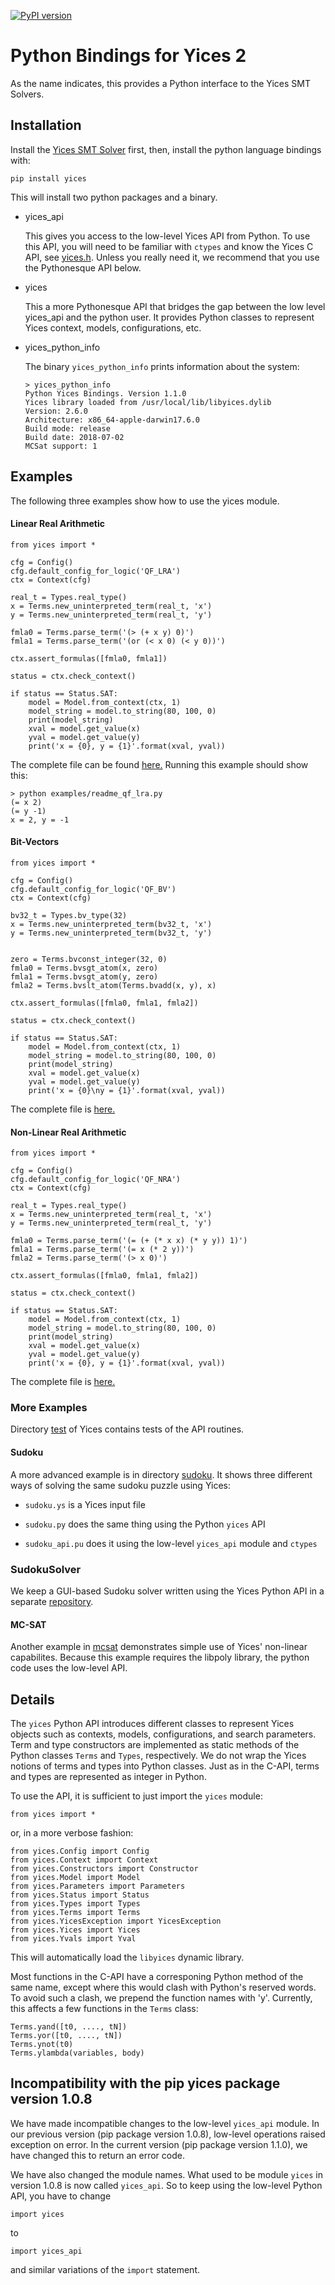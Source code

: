 [![PyPI version](https://badge.fury.io/py/yices.svg)](https://badge.fury.io/py/yices)

#  Python Bindings for Yices 2

As the name indicates, this provides a Python interface to the Yices SMT Solvers.

## Installation

Install the [Yices SMT Solver](http://yices.csl.sri.com/) first, then, install
the python language bindings with:
```
pip install yices
```

This will install two python packages and a binary.

- yices_api

  This gives you access to the low-level Yices API from Python. To use this API, you will need to be familiar 
  with `ctypes`   and know the Yices C API, see [yices.h](https://github.com/SRI-CSL/yices2/blob/master/src/include/yices.h).
  Unless you really need it, we recommend that you use the Pythonesque API below.

- yices

  This a more Pythonesque API that bridges the gap between the low level yices_api and the python user. It provides 
  Python classes to represent Yices context, models, configurations, etc.

- yices_python_info

  The binary `yices_python_info` prints information about the system:

  ```
  > yices_python_info
  Python Yices Bindings. Version 1.1.0
  Yices library loaded from /usr/local/lib/libyices.dylib
  Version: 2.6.0
  Architecture: x86_64-apple-darwin17.6.0
  Build mode: release
  Build date: 2018-07-02
  MCSat support: 1
  ```

##  Examples

The following three examples show how to use the yices module.

#### Linear Real Arithmetic

```
from yices import *

cfg = Config()
cfg.default_config_for_logic('QF_LRA')
ctx = Context(cfg)

real_t = Types.real_type()
x = Terms.new_uninterpreted_term(real_t, 'x')
y = Terms.new_uninterpreted_term(real_t, 'y')

fmla0 = Terms.parse_term('(> (+ x y) 0)')
fmla1 = Terms.parse_term('(or (< x 0) (< y 0))')

ctx.assert_formulas([fmla0, fmla1])

status = ctx.check_context()

if status == Status.SAT:
    model = Model.from_context(ctx, 1)
    model_string = model.to_string(80, 100, 0)
    print(model_string)
    xval = model.get_value(x)
    yval = model.get_value(y)
    print('x = {0}, y = {1}'.format(xval, yval))
```

The complete file can be found [here.](https://github.com/SRI-CSL/yices2_python_bindings/example/readme_qf_lra.py)
Running this example should show this:

```
> python examples/readme_qf_lra.py 
(= x 2)
(= y -1)
x = 2, y = -1
```

#### Bit-Vectors

```
from yices import *

cfg = Config()
cfg.default_config_for_logic('QF_BV')
ctx = Context(cfg)

bv32_t = Types.bv_type(32)
x = Terms.new_uninterpreted_term(bv32_t, 'x')
y = Terms.new_uninterpreted_term(bv32_t, 'y')


zero = Terms.bvconst_integer(32, 0)
fmla0 = Terms.bvsgt_atom(x, zero)
fmla1 = Terms.bvsgt_atom(y, zero)
fmla2 = Terms.bvslt_atom(Terms.bvadd(x, y), x)

ctx.assert_formulas([fmla0, fmla1, fmla2])

status = ctx.check_context()

if status == Status.SAT:
    model = Model.from_context(ctx, 1)
    model_string = model.to_string(80, 100, 0)
    print(model_string)
    xval = model.get_value(x)
    yval = model.get_value(y)
    print('x = {0}\ny = {1}'.format(xval, yval))

```
The complete file is [here.](https://github.com/SRI-CSL/yices2_python_bindings/example/readme_qf_bv.py)

#### Non-Linear Real Arithmetic

```
from yices import *

cfg = Config()
cfg.default_config_for_logic('QF_NRA')
ctx = Context(cfg)

real_t = Types.real_type()
x = Terms.new_uninterpreted_term(real_t, 'x')
y = Terms.new_uninterpreted_term(real_t, 'y')

fmla0 = Terms.parse_term('(= (+ (* x x) (* y y)) 1)')
fmla1 = Terms.parse_term('(= x (* 2 y))')
fmla2 = Terms.parse_term('(> x 0)')

ctx.assert_formulas([fmla0, fmla1, fmla2])

status = ctx.check_context()

if status == Status.SAT:
    model = Model.from_context(ctx, 1)
    model_string = model.to_string(80, 100, 0)
    print(model_string)
    xval = model.get_value(x)
    yval = model.get_value(y)
    print('x = {0}, y = {1}'.format(xval, yval))
```
The complete file is [here.](https://github.com/SRI-CSL/yices2_python_bindings/example/readme_qf_nra.py)

### More Examples

Directory [test](https://github.com/SRI-CSL/yices2/tree/master/src/bindings/python/test) of Yices
contains tests of the API routines.

#### Sudoku

A more advanced example is in directory [sudoku](https://github.com/SRI-CSL/yices2/tree/master/src/bindings/python/examples/sudoku). 
It shows three different ways of solving the same sudoku puzzle using Yices:

- `sudoku.ys` is a Yices input file

- `sudoku.py` does the same thing using the Python `yices` API

- `sudoku_api.pu` does it using the low-level `yices_api` module and `ctypes`

### SudokuSolver

We keep a GUI-based Sudoku solver written using the Yices Python API in a separate 
[repository](https://github.com/SRI-CSL/SudokuSolver).

#### MC-SAT

Another example in [mcsat](https://github.com/SRI-CSL/yices2/tree/master/src/bindings/python/examples/mcsat) 
demonstrates simple use of Yices' non-linear capabilites. Because this example requires the libpoly library, 
the python code uses the low-level API.


## Details

The `yices` Python API introduces different classes to represent Yices objects such as 
contexts, models, configurations, and search parameters. Term and type constructors are
implemented as static methods of the Python classes `Terms` and `Types`, respectively.
We do not wrap the Yices notions of terms and types into Python classes. Just as in the C-API,
terms and types are represented as integer in Python.

To use the API, it is sufficient to just import the `yices` module:
```
from yices import *
```
or, in a more verbose fashion:
```
from yices.Config import Config
from yices.Context import Context
from yices.Constructors import Constructor
from yices.Model import Model
from yices.Parameters import Parameters
from yices.Status import Status
from yices.Types import Types
from yices.Terms import Terms
from yices.YicesException import YicesException
from yices.Yices import Yices
from yices.Yvals import Yval
```
This will automatically load the `libyices` dynamic library.

Most functions in the C-API have a corresponing Python method of the same name, except 
where this would clash with Python's reserved words. To avoid such a clash, we prepend the
function names with 'y'. Currently, this affects a few functions in the `Terms` class:
```
Terms.yand([t0, ...., tN])
Terms.yor([t0, ...., tN])
Terms.ynot(t0)
Terms.ylambda(variables, body)
```


## Incompatibility with the pip yices package version 1.0.8

We have made incompatible changes to the low-level `yices_api` module. In our previous version
(pip package version 1.0.8), low-level operations raised exception on error. In the current
version (pip package version 1.1.0), we have changed this to return an error code.

We have also changed the module names. What used to be module `yices` in version 1.0.8 is 
now called `yices_api`. So to keep using the low-level Python API, you have to change
```
import yices
```
to
```
import yices_api
```
and similar variations of the `import` statement.
